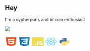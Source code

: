 ## Hey
  I'm a cypherpunk and bitcoin enthusiast
<div>
  <img height="170em" src="https://upload.wikimedia.org/wikipedia/commons/2/27/Anarcho-Gadsden_flag.svg"/>
</div>

<div style="display: inline_block"><br>
  <img align="center" alt="Rafat-HTML" height="30" width="40" src="https://raw.githubusercontent.com/devicons/devicon/master/icons/html5/html5-original.svg"/>
  <img align="center" alt="Rafat-CSS" height="30" width="40" src="https://raw.githubusercontent.com/devicons/devicon/master/icons/css3/css3-original.svg"/>
  <img align="center" alt="Rafat-Js" height="30" width="40" src="https://raw.githubusercontent.com/devicons/devicon/master/icons/javascript/javascript-plain.svg"/>
  <img align="center" alt="Rafat-React" height="30" width="40" src="https://raw.githubusercontent.com/devicons/devicon/master/icons/react/react-original.svg"/>
  <img align="center" alt="Rafat-Python" height="30" width="40" src="https://raw.githubusercontent.com/devicons/devicon/master/icons/python/python-original.svg"/>
</div>
  
  ##
